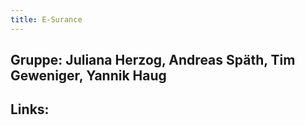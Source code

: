 ```yaml
---
title: E-Surance
---
```

## Gruppe: Juliana Herzog, Andreas Späth, Tim Geweniger, Yannik Haug
## Links:
